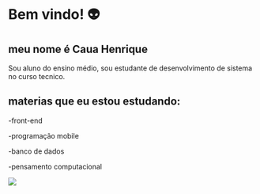 # Bem vindo! 👽
## meu nome é Caua Henrique 
Sou aluno do ensino médio, sou estudante de desenvolvimento de sistema no curso tecnico.
## materias que eu estou estudando:

-front-end 

-programação mobile

-banco de dados

-pensamento computacional

<img heigth="150" src="https://github.com/henriquechd1234/henriquechd1234/assets/159437428/445feb5f-d6ec-4d16-869c-5bed536a425d">
